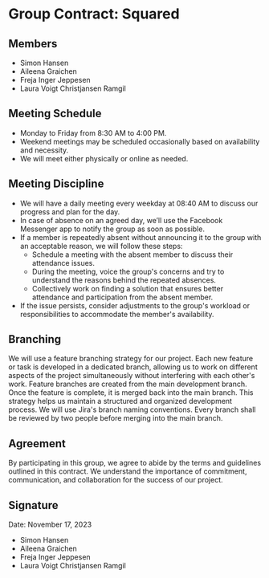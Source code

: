 # Group Contract: Squared

## Members
- Simon Hansen
- Aileena Graichen
- Freja Inger Jeppesen
- Laura Voigt Christjansen Ramgil

## Meeting Schedule
- Monday to Friday from 8:30 AM to 4:00 PM.
- Weekend meetings may be scheduled occasionally based on availability and necessity.
- We will meet either physically or online as needed.

## Meeting Discipline
- We will have a daily meeting every weekday at 08:40 AM to discuss our progress and plan for the day.
- In case of absence on an agreed day, we’ll use the Facebook Messenger app to notify the group as soon as possible.
- If a member is repeatedly absent without announcing it to the group with an acceptable reason, we will follow these steps:
    - Schedule a meeting with the absent member to discuss their attendance issues.
    - During the meeting, voice the group's concerns and try to understand the reasons behind the repeated absences.
    - Collectively work on finding a solution that ensures better attendance and participation from the absent member.
- If the issue persists, consider adjustments to the group's workload or responsibilities to accommodate the member's availability.

## Branching
We will use a feature branching strategy for our project. Each new feature or task is developed in a dedicated branch, allowing us to work on different aspects of the project simultaneously without interfering with each other's work. Feature branches are created from the main development branch.
Once the feature is complete, it is merged back into the main branch. This strategy helps us maintain a structured and organized development process. We will use Jira's branch naming conventions. Every branch shall be reviewed by two people before merging into the main branch.

## Agreement
By participating in this group, we agree to abide by the terms and guidelines outlined in this contract. We understand the importance of commitment, communication, and collaboration for the success of our project.

## Signature
Date: November 17, 2023

- Simon Hansen
- Aileena Graichen
- Freja Inger Jeppesen
- Laura Voigt Christjansen Ramgil